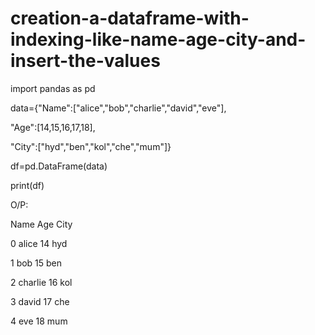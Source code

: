 # creation-a-dataframe-with-indexing-like-name-age-city-and-insert-the-values

import pandas as pd

data={"Name":["alice","bob","charlie","david","eve"],

"Age":[14,15,16,17,18],

"City":["hyd","ben","kol","che","mum"]}

df=pd.DataFrame(data)

print(df)

O/P:

Name Age City

0 alice 14 hyd

1 bob 15 ben

2 charlie 16 kol

3 david 17 che

4 eve 18 mum
